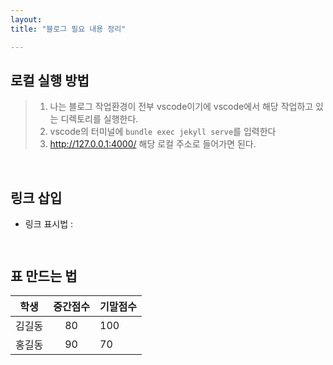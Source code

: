 ```yaml
---
layout: 
title: "블로그 필요 내용 정리"

---
```


## 로컬 실행 방법

> 1. 나는 블로그 작업환경이 전부 vscode이기에 vscode에서 해당 작업하고 있는 디렉토리를 실행한다.
> 2. vscode의 터미널에 `bundle exec jekyll serve`를 입력한다
> 3. http://127.0.0.1:4000/ 해당 로컬 주소로 들어가면 된다.
<br>

## 링크 삽입

- 링크 표시법 : 
```[Title](link)
```
```[Google 페이지 링크](https://google.com)
```

## 표 만드는 법

| 학생 | 중간점수 | 기말점수 |
|:---:|:----:|:----|
| 김길동 | 80 | 100 |
| 홍길동 | 90 | 70 |